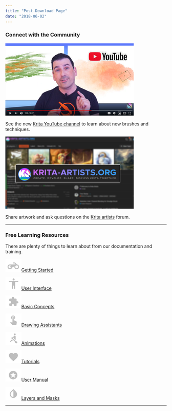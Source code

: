 ```yaml
---
title: "Post-Download Page"
date: "2018-06-02"
---
```


### Connect with the Community

[![](images/youtube-channel.png)](https://www.youtube.com/channel/UCkIccKaHDGA8lYVmUerLhag/videos)

See the new [Krita YouTube channel](https://www.youtube.com/channel/UCkIccKaHDGA8lYVmUerLhag/videos) to learn about new brushes and techniques.

[![](images/krita-artists-shot.png)](https://krita-artists.org/)

Share artwork and ask questions on the [Krita artists](https://krita-artists.org/) forum.

* * *

### Free Learning Resources

There are plenty of things to learn about from our documentation and training.

![](images/icon-getting-started-1.png)[Getting Started](https://docs.krita.org/en/user_manual/getting_started.html)

![](images/icon-user-interface-1.png)[User Interface](https://docs.krita.org/en/user_manual/getting_started/navigation.html)

![](images/icon-general-concepts-1.png)[Basic Concepts](https://docs.krita.org/en/user_manual/getting_started/basic_concepts.html)

![](images/icon-drawing-assistants-1.png)[Drawing Assistants](https://docs.krita.org/en/user_manual/painting_with_assistants.html)

![](images/icon-animation-1.png)[Animations](https://docs.krita.org/en/user_manual/animation.html)

![](images/icon-tutorials-1.png)[Tutorials](https://docs.krita.org/en/tutorials.html)

![](images/icon-user-manual-1.png)[User Manual](https://docs.krita.org/en/user_manual.html)

![](images/icon-wet-drop-1.png)[Layers and Masks](https://docs.krita.org/en/user_manual/layers_and_masks.html)

* * *
